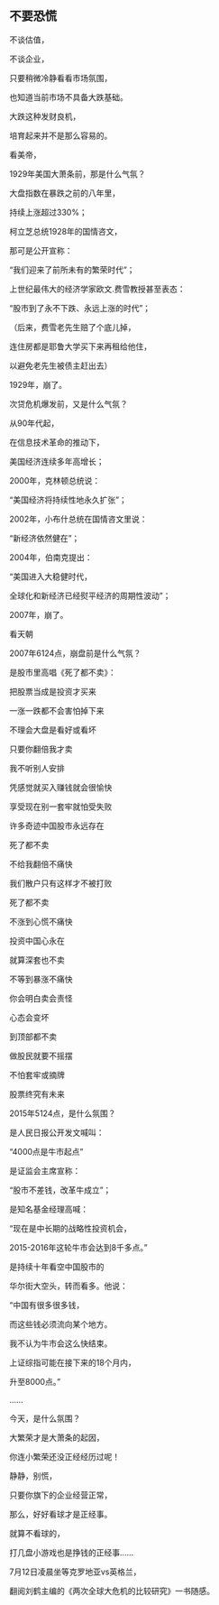 ## 不要恐慌
不谈估值，

不谈企业，

只要稍微冷静看看市场氛围，

也知道当前市场不具备大跌基础。



大跌这种发财良机，

培育起来并不是那么容易的。

 

看美帝，

1929年美国大萧条前，那是什么气氛？



大盘指数在暴跌之前的八年里，

持续上涨超过330%；



柯立芝总统1928年的国情咨文，

那可是公开宣称：

“我们迎来了前所未有的繁荣时代”；



上世纪最伟大的经济学家欧文.费雪教授甚至表态：

“股市到了永不下跌、永远上涨的时代”；

（后来，费雪老先生赔了个底儿掉，

连住房都是耶鲁大学买下来再租给他住，

以避免老先生被债主赶出去）

1929年，崩了。

 

次贷危机爆发前，又是什么气氛？

从90年代起，

在信息技术革命的推动下，

美国经济连续多年高增长；



2000年，克林顿总统说：

“美国经济将持续性地永久扩张”；



2002年，小布什总统在国情咨文里说：

“新经济依然健在”；



2004年，伯南克提出：

“美国进入大稳健时代，

全球化和新经济已经熨平经济的周期性波动”；



2007年，崩了。

 

看天朝

2007年6124点，崩盘前是什么气氛？



是股市里高唱《死了都不卖》：

把股票当成是投资才买来

一涨一跌都不会害怕掉下来

不理会大盘是看好或看坏

只要你翻倍我才卖

我不听别人安排

凭感觉就买入赚钱就会很愉快

享受现在别一套牢就怕受失败

许多奇迹中国股市永远存在

死了都不卖

不给我翻倍不痛快

我们散户只有这样才不被打败

死了都不卖

不涨到心慌不痛快

投资中国心永在

就算深套也不卖

不等到暴涨不痛快

你会明白卖会责怪

心态会变坏

到顶部都不卖

做股民就要不摇摆

不怕套牢或摘牌

股票终究有未来

 

2015年5124点，是什么氛围？



是人民日报公开发文喊叫：

“4000点是牛市起点”



是证监会主席宣称：

“股市不差钱，改革牛成立”；



是知名基金经理高喊：

“现在是中长期的战略性投资机会，

2015-2016年这轮牛市会达到8千多点。”



是持续十年看空中国股市的

华尔街大空头，转而看多。他说：

“中国有很多很多钱，

而这些钱必须流向某个地方。

我不认为牛市会这么快结束。

上证综指可能在接下来的18个月内，

升至8000点。”

……

 

今天，是什么氛围？

大繁荣才是大萧条的起因，

你连小繁荣还没正经经历过呢！



静静，别慌，

只要你旗下的企业经营正常，

那么，好好看球才是正经事。

就算不看球的，

打几盘小游戏也是挣钱的正经事……

 

7月12日凌晨坐等克罗地亚vs英格兰，

翻阅刘鹤主编的《两次全球大危机的比较研究》一书随感。

